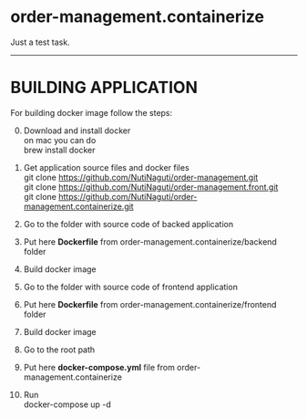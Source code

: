 # order-management.containerize
Just a test task.
***

# BUILDING APPLICATION
For building docker image follow the steps:

0. Download and install docker   
on mac you can do  
    brew install docker

1. Get application source files and docker files  
    git clone https://github.com/NutiNaguti/order-management.git  
    git clone https://github.com/NutiNaguti/order-management.front.git  
    git clone https://github.com/NutiNaguti/order-management.containerize.git  
2. Go to the folder with source code of backed application
3. Put here **Dockerfile** from order-management.containerize/backend folder
4. Build docker image
5. Go to the folder with source code of frontend application
6. Put here **Dockerfile** from order-management.containerize/frontend folder
7. Build docker image
8. Go to the root path
9. Put here **docker-compose.yml** file from order-management.containerize
10. Run  
    docker-compose up -d
